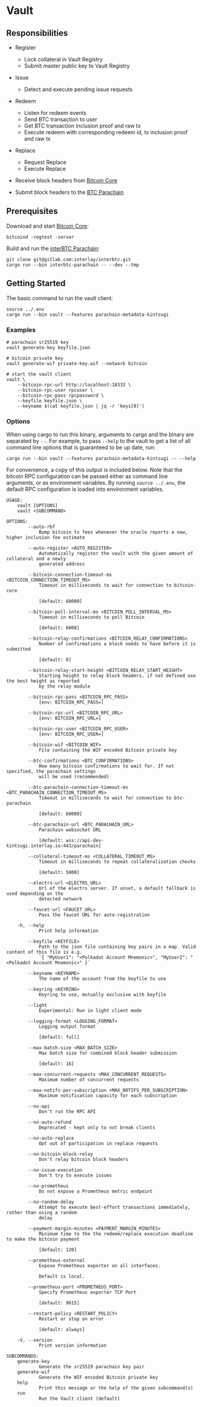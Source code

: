 # Vault

## Responsibilities

- Register
  - Lock collateral in Vault Registry
  - Submit master public key to Vault Registry
- Issue
  - Detect and execute pending issue requests
- Redeem
  - Listen for redeem events
  - Send BTC transaction to user
  - Get BTC transaction inclusion proof and raw tx
  - Execute redeem with corresponding redeem id, tx inclusion proof and raw tx
- Replace
  - Request Replace
  - Execute Replace

- Receive block headers from [Bitcoin Core](https://github.com/bitcoin/bitcoin)
- Submit block headers to the [BTC Parachain](https://github.com/interlay/interbtc)

## Prerequisites

Download and start [Bitcoin Core](https://bitcoin.org/en/bitcoin-core/):

```
bitcoind -regtest -server
```

Build and run the [interBTC Parachain](https://github.com/interlay/interbtc):

```
git clone git@gitlab.com:interlay/interbtc.git
cargo run --bin interbtc-parachain -- --dev --tmp
```

## Getting Started

The basic command to run the vault client:

```
source ../.env
cargo run --bin vault --features parachain-metadata-kintsugi
```

### Examples

```shell
# parachain sr25519 key
vault generate-key keyfile.json

# bitcoin private key
vault generate-wif private-key.wif --network bitcoin

# start the vault client
vault \
    --bitcoin-rpc-url http://localhost:18332 \
    --bitcoin-rpc-user rpcuser \
    --bitcoin-rpc-pass rpcpassword \
    --keyfile keyfile.json \
    --keyname $(cat keyfile.json | jq -r 'keys[0]')
```

### Options

When using cargo to run this binary, arguments to cargo and the binary are separated by `--`. For example, to pass `--help` to the vault to get a list of all command line options that is guaranteed to be up date, run:

```
cargo run --bin vault --features parachain-metadata-kintsugi -- --help
```

For convenience, a copy of this output is included below. Note that the bitcoin RPC configuration can be passed either as command line arguments, or as environment variables. By running `source ../.env`, the default RPC configuration is loaded into environment variables. 

```
USAGE:
    vault [OPTIONS]
    vault <SUBCOMMAND>

OPTIONS:
        --auto-rbf
            Bump bitcoin tx fees whenever the oracle reports a new, higher inclusion fee estimate

        --auto-register <AUTO_REGISTER>
            Automatically register the vault with the given amount of collateral and a newly
            generated address

        --bitcoin-connection-timeout-ms <BITCOIN_CONNECTION_TIMEOUT_MS>
            Timeout in milliseconds to wait for connection to bitcoin-core
            
            [default: 60000]

        --bitcoin-poll-interval-ms <BITCOIN_POLL_INTERVAL_MS>
            Timeout in milliseconds to poll Bitcoin
            
            [default: 6000]

        --bitcoin-relay-confirmations <BITCOIN_RELAY_CONFIRMATIONS>
            Number of confirmations a block needs to have before it is submitted
            
            [default: 0]

        --bitcoin-relay-start-height <BITCOIN_RELAY_START_HEIGHT>
            Starting height to relay block headers, if not defined use the best height as reported
            by the relay module

        --bitcoin-rpc-pass <BITCOIN_RPC_PASS>
            [env: BITCOIN_RPC_PASS=]

        --bitcoin-rpc-url <BITCOIN_RPC_URL>
            [env: BITCOIN_RPC_URL=]

        --bitcoin-rpc-user <BITCOIN_RPC_USER>
            [env: BITCOIN_RPC_USER=]

        --bitcoin-wif <BITCOIN_WIF>
            File containing the WIF encoded Bitcoin private key

        --btc-confirmations <BTC_CONFIRMATIONS>
            How many bitcoin confirmations to wait for. If not specified, the parachain settings
            will be used (recommended)

        --btc-parachain-connection-timeout-ms <BTC_PARACHAIN_CONNECTION_TIMEOUT_MS>
            Timeout in milliseconds to wait for connection to btc-parachain
            
            [default: 60000]

        --btc-parachain-url <BTC_PARACHAIN_URL>
            Parachain websocket URL
            
            [default: wss://api-dev-kintsugi.interlay.io:443/parachain]

        --collateral-timeout-ms <COLLATERAL_TIMEOUT_MS>
            Timeout in milliseconds to repeat collateralization checks
            
            [default: 5000]

        --electrs-url <ELECTRS_URL>
            Url of the electrs server. If unset, a default fallback is used depending on the
            detected network

        --faucet-url <FAUCET_URL>
            Pass the faucet URL for auto-registration

    -h, --help
            Print help information

        --keyfile <KEYFILE>
            Path to the json file containing key pairs in a map. Valid content of this file is e.g.
            `{ "MyUser1": "<Polkadot Account Mnemonic>", "MyUser2": "<Polkadot Account Mnemonic>" }`

        --keyname <KEYNAME>
            The name of the account from the keyfile to use

        --keyring <KEYRING>
            Keyring to use, mutually exclusive with keyfile

        --light
            Experimental: Run in light client mode

        --logging-format <LOGGING_FORMAT>
            Logging output format
            
            [default: full]

        --max-batch-size <MAX_BATCH_SIZE>
            Max batch size for combined block header submission
            
            [default: 16]

        --max-concurrent-requests <MAX_CONCURRENT_REQUESTS>
            Maximum number of concurrent requests

        --max-notifs-per-subscription <MAX_NOTIFS_PER_SUBSCRIPTION>
            Maximum notification capacity for each subscription

        --no-api
            Don't run the RPC API

        --no-auto-refund
            Deprecated - kept only to not break clients

        --no-auto-replace
            Opt out of participation in replace requests

        --no-bitcoin-block-relay
            Don't relay bitcoin block headers

        --no-issue-execution
            Don't try to execute issues

        --no-prometheus
            Do not expose a Prometheus metric endpoint

        --no-random-delay
            Attempt to execute best-effort transactions immediately, rather than using a random
            delay

        --payment-margin-minutes <PAYMENT_MARGIN_MINUTES>
            Minimum time to the the redeem/replace execution deadline to make the bitcoin payment
            
            [default: 120]

        --prometheus-external
            Expose Prometheus exporter on all interfaces.
            
            Default is local.

        --prometheus-port <PROMETHEUS_PORT>
            Specify Prometheus exporter TCP Port
            
            [default: 9615]

        --restart-policy <RESTART_POLICY>
            Restart or stop on error
            
            [default: always]

    -V, --version
            Print version information

SUBCOMMANDS:
    generate-key
            Generate the sr25519 parachain key pair
    generate-wif
            Generate the WIF encoded Bitcoin private key
    help
            Print this message or the help of the given subcommand(s)
    run
            Run the Vault client (default)
```
